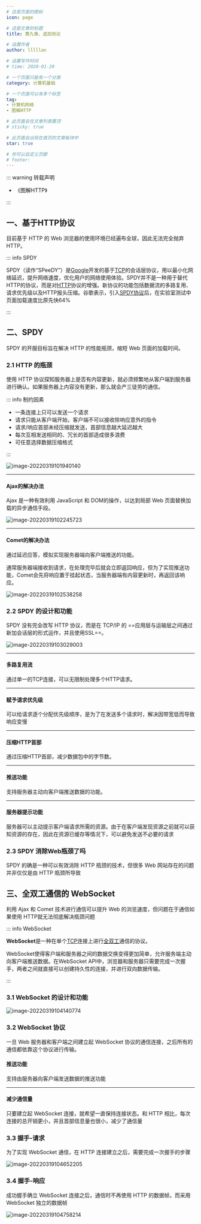 ```yaml
---
# 这是页面的图标
icon: page

# 这是文章的标题
title: 第九章、追加协议

# 设置作者
author: lllllan

# 设置写作时间
# time: 2020-01-20

# 一个页面只能有一个分类
category: 计算机基础

# 一个页面可以有多个标签
tag:
- 计算机网络
- 图解HTTP

# 此页面会在文章列表置顶
# sticky: true

# 此页面会出现在首页的文章板块中
star: true

# 你可以自定义页脚
# footer: 
---
```




::: warning 转载声明

- 《图解HTTP》 

:::



## 一、基于HTTP协议

目前基于 HTTP 的 Web 浏览器的使用环境已经遍布全球，因此无法完全抛弃 HTTP。



::: info SPDY

SPDY（读作“SPeeDY”）是[Google](https://baike.baidu.com/item/Google)开发的基于[TCP](https://baike.baidu.com/item/TCP/33012)的会话层协议，用以最小化网络延迟，提升网络速度，优化用户的网络使用体验。SPDY并不是一种用于替代HTTP的协议，而是对[HTTP](https://baike.baidu.com/item/HTTP)协议的增强。新协议的功能包括数据流的多路复用、请求优先级以及HTTP报头压缩。谷歌表示，引入[SPDY协议](https://baike.baidu.com/item/SPDY协议/15652060)后，在实验室测试中页面加载速度比原先快64%

:::



## 二、SPDY

SPDY 的开服目标旨在解决 HTTP 的性能瓶颈，缩短 Web 页面的加载时间。



### 2.1 HTTP 的瓶颈

使用 HTTP 协议探知服务器上是否有内容更新，就必须频繁地从客户端到服务器进行确认。如果服务器上内容没有更新，那么就会产三徒劳的通信。



::: info 制约因素

- 一条连接上只可以发送一个请求
- 请求只能从客户端开始，客户端不可以接收除响应意外的指令
- 请求/响应首部未经压缩就发送，首部信息越大延迟越大
- 每次互相发送相同的、冗长的首部造成很多浪费
- 可任意选择数据压缩格式

:::



![image-20220319101940140](README.assets/image-20220319101940140.png)

---



#### **Ajax的解决办法**

Ajax 是一种有效利用 JavaScript 和 DOM的操作，以达到局部 Web 页面替换加载的异步通信手段。

![image-20220319102245723](README.assets/image-20220319102245723.png)

---



#### **Comet的解决办法**

通过延迟应答，模拟实现服务器端向客户端推送的功能。

通常服务器端接收到请求，在处理完毕后就会立即返回响应，但为了实现推送功能，Comet会先将响应置于挂起状态，当服务器端有内容更新时，再返回该响应。

![image-20220319102538258](README.assets/image-20220319102538258.png)



### 2.2 SPDY 的设计和功能

SPDY 没有完全改写 HTTP 协议，而是在 TCP/IP 的 ==应用层与运输层之间通过新加会话层的形式运作，并且使用SSL==。

![image-20220319103029003](README.assets/image-20220319103029003.png)

---



#### **多路复用流**

通过单一的TCP连接，可以无限制处理多个HTTP请求。

---



#### **赋予请求优先级**

可以给请求逐个分配优先级顺序，是为了在发送多个请求时，解决因带宽低而导致响应变慢

---



#### **压缩HTTP首部**

通过压缩HTTP首部，减少数据包中的字节数。

---



#### **推送功能**

支持服务器主动向客户端推送数据的功能。

---



#### **服务器提示功能**

服务器可以主动提示客户端请求所需的资源。由于在客户端发现资源之前就可以获知资源的存在，因此在资源已缓存等情况下，可以避免发送不必要的请求



### 2.3 SPDY 消除Web瓶颈了吗

SPDY 的确是一种可以有效消除 HTTP 瓶颈的技术，但很多 Web 网站存在的问题并非仅仅是由 HTTP 瓶颈所导致



## 三、全双工通信的 WebSocket

利用 Ajax 和 Comet 技术进行通信可以提升 Web 的浏览速度，但问题在于通信如果使用 HTTP就无法彻底解决瓶颈问题



::: info WebSocket

**WebSocket**是一种在单个[TCP](https://baike.baidu.com/item/TCP)连接上进行[全双工](https://baike.baidu.com/item/全双工)通信的协议。

WebSocket使得客户端和服务器之间的数据交换变得更加简单，允许服务端主动向客户端推送数据。在WebSocket API中，浏览器和服务器只需要完成一次握手，两者之间就直接可以创建持久性的连接，并进行双向数据传输。

:::



### 3.1 WebSocket 的设计和功能

![image-20220319104140774](README.assets/image-20220319104140774.png)



### 3.2 WebSocket 协议

一旦 Web 服务器和客户端之间建立起 WebSocket 协议的通信连接，之后所有的通信都依靠这个协议进行传输。



#### **推送功能**

支持由服务器向客户端发送数据的推送功能

---



#### **减少通信量**

只要建立起 WebSocket 连接，就希望一直保持连接状态。和 HTTP 相比，每次连接的总开销更小，并且首部信息量也很小，减少了通信量



### 3.3 握手-请求

为了实现 WebSocket 通信，在 HTTP 连接建立之后，需要完成一次握手的步骤

![image-20220319104652205](README.assets/image-20220319104652205.png)



### 3.4 握手-响应

成功握手确立 WebSocket 连接之后，通信时不再使用 HTTP 的数据帧，而采用 WebSocket 独立的数据帧

![image-20220319104758214](README.assets/image-20220319104758214.png)





